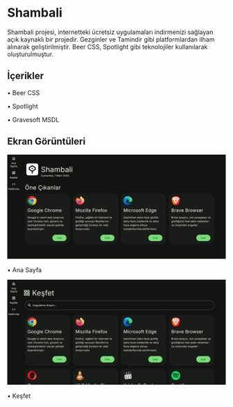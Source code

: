 ﻿
# Shambali

Shambali projesi, internetteki ücretsiz uygulamaları indirmenizi sağlayan açık kaynaklı bir projedir. Gezginler ve Tamindir gibi platformlardan ilham alınarak geliştirilmiştir. Beer CSS, Spotlight gibi teknolojiler kullanılarak oluşturulmuştur.


## İçerikler

•   Beer CSS

•   Spotlight

•   Gravesoft MSDL

## Ekran Görüntüleri

 ![Ana Sayfa](https://raw.githubusercontent.com/shambali/shambali.github.io/refs/heads/main/files/screenshot.png)

•  Ana Sayfa

 ![Keşfet](https://raw.githubusercontent.com/shambali/shambali.github.io/refs/heads/main/files/screenshot2.png)

• Keşfet
